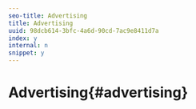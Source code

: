 ```yaml
---
seo-title: Advertising
title: Advertising
uuid: 98dcb614-3bfc-4a6d-90cd-7ac9e8411d7a
index: y
internal: n
snippet: y
---
```


# Advertising{#advertising}

